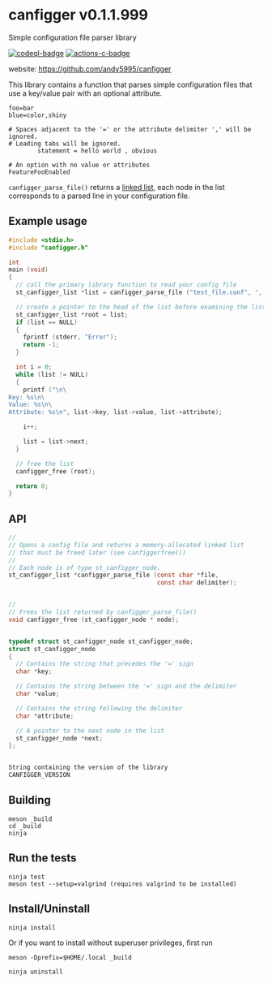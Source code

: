 # canfigger v0.1.1.999

Simple configuration file parser library

[![codeql-badge]][codeql-url]
[![actions-c-badge]][actions-c-url]

[codeql-badge]: https://github.com/andy5995/canfigger/workflows/CodeQL/badge.svg
[codeql-url]: https://github.com/andy5995/canfigger/actions?query=workflow%3ACodeQL
[actions-c-badge]: https://github.com/andy5995/canfigger/actions/workflows/c-cpp.yml/badge.svg
[actions-c-url]: https://github.com/andy5995/canfigger/actions/workflows/c-cpp.yml

website: https://github.com/andy5995/canfigger

This library contains a function that parses simple configuration files
that use a key/value pair with an optional attribute.

```
foo=bar
blue=color,shiny

# Spaces adjacent to the '=' or the attribute delimiter ',' will be ignored.
# Leading tabs will be ignored.
		statement = hello world , obvious

# An option with no value or attributes
FeatureFooEnabled
```

`canfigger_parse_file()` returns a [linked
list](https://www.learn-c.org/en/Linked_lists), each node in the list
corresponds to a parsed line in your configuration file.

## Example usage

```c
#include <stdio.h>
#include "canfigger.h"

int
main (void)
{
  // call the primary library function to read your config file
  st_canfigger_list *list = canfigger_parse_file ("test_file.conf", ',');

  // create a pointer to the head of the list before examining the list.
  st_canfigger_list *root = list;
  if (list == NULL)
  {
    fprintf (stderr, "Error");
    return -1;
  }

  int i = 0;
  while (list != NULL)
  {
    printf ("\n\
Key: %s\n\
Value: %s\n\
Attribute: %s\n", list->key, list->value, list->attribute);

    i++;

    list = list->next;
  }

  // free the list
  canfigger_free (root);

  return 0;
}
```

## API

```c
//
// Opens a config file and returns a memory-allocated linked list
// that must be freed later (see canfiggerfree())
//
// Each node is of type st_canfigger_node.
st_canfigger_list *canfigger_parse_file (const char *file,
                                         const char delimiter);


//
// Frees the list returned by canfigger_parse_file()
void canfigger_free (st_canfigger_node * node);


typedef struct st_canfigger_node st_canfigger_node;
struct st_canfigger_node
{
  // Contains the string that precedes the '=' sign
  char *key;

  // Contains the string between the '=' sign and the delimiter
  char *value;

  // Contains the string following the delimiter
  char *attribute;

  // A pointer to the next node in the list
  st_canfigger_node *next;
};


String containing the version of the library
CANFIGGER_VERSION
```

## Building

```
meson _build
cd _build
ninja
```

## Run the tests

```
ninja test
meson test --setup=valgrind (requires valgrind to be installed)
```

## Install/Uninstall

```
ninja install
```

Or if you want to install without superuser privileges, first run

    meson -Dprefix=$HOME/.local _build

```
ninja uninstall
```
